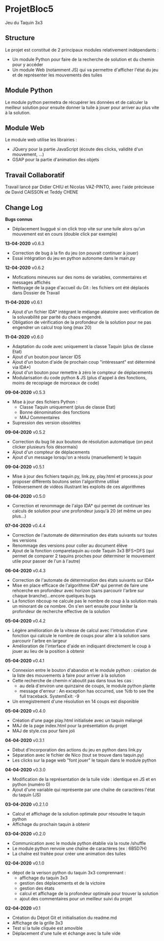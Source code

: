 # ProjetBloc5
Jeu du Taquin 3x3

## Structure 
Le projet est constitué de 2 principaux modules relativement indépendants :
- Un module Python pour faire de la recherche de solution et du chemin pour y accéder
- Un module Web (notamment JS) qui va permettre d'afficher l'état du jeu et de représenter les mouvements des tuiles

## Module Python
Le module python permetra de récupérer les données et de calculer la meilleur solution pour ensuite donner la tuile à jouer pour arriver au plus vite à la solution.

## Module Web
Le module web utilise les librairies :
- JQuery pour la partie JavaScript (écoute des clicks, validité d'un mouvement, ...)
- GSAP pour la partie d'animation des objets

## Travail Collaboratif
Travail lancé par Didier CHIU et Nicolas VAZ-PINTO, avec l'aide précieuse de David CAISSON et Teddy CHENE

## Change Log

**Bugs connus**
- Déplacement buggué si on click trop vite sur une tuile alors qu'un mouvement est en cours (double click par exemple)

**13-04-2020** v0.6.3
- Correction de bug à la fin du jeu (on pouvait continuer à jouer)
- Essai intégration du jeu en python autonome dans le main.py

**12-04-2020** v0.6.2
- Mofications mineures sur des noms de variables, commentaires et messages affichés
- Nettoyage de la page d'accueil du Git : les fichiers ont été déplacés dans Dossier de Travail

**11-04-2020** v0.6.1
- Ajout d'un fichier IDA* intégrant le mélange aléatoire avec vérification de la soluvabilité par parité du chaos engendré.
- Obligation de vérification de la profondeur de la solution pour ne pas engendrer un calcul trop long (max 20)

**11-04-2020** v0.6.0
- Adaptation du code avec uniquement la classe Taquin (plus de classe Etat)
- Ajout d'un bouton pour lancer IDS
- Ajout d'un bouton d'aide (le prochain coup "intéressant" est déterminé via IDA*)
- Ajout d'un bouton pour remettre à zéro le compteur de déplacements
- Modularisation du code python & JS (plus d'appel à des fonctions, moins de recopiage de morceaux de code)

**09-04-2020** v0.5.3
- Mise à jour des fichiers Python :
  - Classe Taquin uniquement (plus de classe Etat)
  - Bonne dénomination des fonctions
  - MAJ Commentaires
- Supression des version obsolètes

**09-04-2020** v0.5.2
- Correction du bug lié aux boutons de résolution automatique (on peut clicker plusieurs fois désormais)
- Ajout d'un compteur de déplacements
- Ajout d'un message lorsqu'on a résolu (manuellement) le taquin

**09-04-2020** v0.5.1
- Mise à jour des fichiers taquin.py, link.py, play.html et process.js pour proposer différents boutons selon l'algorithme utilisé
- Téléversement de vidéos illustrant les exploits de ces algorithmes

**08-04-2020** v0.5.0
- Correction et renommage de l'algo IDA* qui permet de continuer les calculs de solution pour une profondeur jusqu'à 20 (et même un peu plus...)

**07-04-2020** v0.4.4
- Correction de l'automate de détermination des états suivants sur toutes les versions
- Renommage des versions pour coller au document élève
- Ajout de la fonction comparetaquin au code Taquin 3x3 BFS+DFS (qui permet de comparer 2 taquins proches pour déterminer le mouvement utile pour passer de l'un à l'autre) 

**06-04-2020** v0.4.3
- Correction de l'automate de détermination des états suivants sur IDA*
- Mise en place efficace de l'algorithme IDA* qui permet de faire une rehcerche en profondeur avec horizon (sans parcourir l'arbre sur chaque branche)...encore quelques bugs
- La fonction nbcoup ne calcule pas le nombre  de coup à la solution mais un minorant de ce nombre. On s'en sert ensuite pour limiter la profondeur de recherche effective de la solution

**05-04-2020** v0.4.2
- Légère amélioration de la vitesse de calcul avec l'introdution d'une fonction qui calcule le nombre de coups pour aller à la solution sans parcourir l'arbre en largeur
- Amélioration de l'interface d'aide en indiquant directement le coup à jouer au lieu de la position à obtenir

**05-04-2020** v0.4.1
- Connexion entre le bouton d'abandon et le module python : création de la liste des mouvements à faire pour arriver à la solution
- Cette recherche de chemin n'aboutit pas dans tous les cas : 
  - au delà d'environ une quinzaine de coups, le module python plante
  - message d'erreur : An exception has occurred, use %tb to see the full traceback. SystemExit: -9
 - Un enregistrement d'une résolution en 14 coups est disponible

**05-04-2020** v0.4.0
- Création d'une page play.html initialisée avec un taquin mélangé
- MAJ de la page index.html pour la présentation du projet
- MAJ de style.css pour faire joli

**04-04-2020** v0.3.1
- Début d'incorporation des actions du jeu en python dans link.py
- Séparation avec le fichier de Nico (tout se trouve dans taquin.py)
- Les clicks sur la page web "font jouer" le taquin dans le module python

**04-04-2020** v0.3.0
- Modification de la représentation de la tuile vide : identique en JS et en python (numéro 0)
- Ajout d'une variable qui représente par une chaîne de caractères l'état du taquin (JS)

**03-04-2020** v0.2.1.0
- Calcul et affichage de la solution optimale pour résoudre le taquin python
- Affichage du prochain taquin à obtenir

**03-04-2020** v0.2.0
- Communication avec le module python établie via la route /shuffle
- Le module python renvoie une chaîne de caractères (ex : 6B5D7H)
- La chaîne est traitée pour créer une animation des tuiles

**02-04-2020** v0.1.0
- dépot de la verison python du taquin 3x3 comprennant :
  - affichage du taquin 3x3
  - gestion des déplacements et de la victoire
  - gestion des états
  - calcul et affichage de la profondeur optimale pour trouver la solution
  - ajout des commentaires pour un meilleur suivi du projet

**02-04-2020** v0.1
- Création du Dépot Git et initialisation du readme.md
- Affichage de la grille 3x3
- Test si la tuile cliquée est amovible
- Déplacement d'une tuile et échange avec la tuile vide

